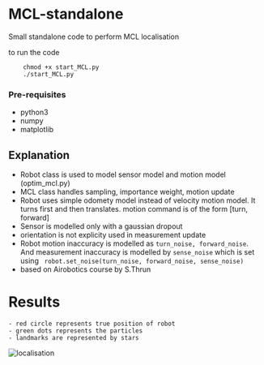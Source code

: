 # MCL-standalone
Small standalone code to perform MCL localisation 

to run the code 

```
    chmod +x start_MCL.py
    ./start_MCL.py
```
### Pre-requisites 
   - python3
   - numpy 
   - matplotlib
   
## Explanation

  - Robot class is used to model sensor model and motion model (optim_mcl.py)
  - MCL class handles sampling, importance weight, motion update
  - Robot uses simple odomety model instead of velocity motion model. It turns first 
  and then translates. motion command is of the form [turn, forward]
  - Sensor is modelled only with a gaussian dropout 
  - orientation is not explicity used in measurement update 
  - Robot motion inaccuracy is modelled as ```turn_noise, forward_noise```. And measurement 
  inaccuracy is modelled by ```sense_noise``` which is set using
  ``` robot.set_noise(turn_noise, forward_noise, sense_noise)```
  - based on Airobotics course by S.Thrun 
  
# Results
    - red circle represents true position of robot
    - green dots represents the particles 
    - landmarks are represented by stars
![localisation](gifs/MCL-final.gif)
